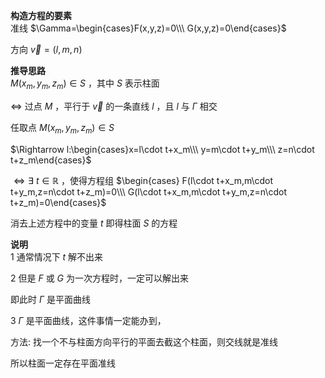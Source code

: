 **构造方程的要素**  
准线 $\Gamma=\begin{cases}F(x,y,z)=0\\\ G(x,y,z)=0\end{cases}$  
  
方向 $\vec v=(l,m,n)$  
  
**推导思路**  
$M(x_m,y_m,z_m)\in S$ ，其中 $S$ 表示柱面  
  
$\Leftrightarrow$ 过点 $M$ ，平行于 $\vec v$ 的一条直线 $l$ ，且 $l$ 与 $\Gamma$ 相交  
  
任取点 $M(x_m,y_m,z_m)\in S$  
  
$\Rightarrow l:\begin{cases}x=l\cdot t+x_m\\\ y=m\cdot t+y_m\\\ z=n\cdot t+z_m\end{cases}$  
  
$\Leftrightarrow\exists\ t\in\mathbb R$ ，使得方程组 $\begin{cases}  
F(l\cdot t+x_m,m\cdot t+y_m,z=n\cdot t+z_m)=0\\\ G(l\cdot t+x_m,m\cdot t+y_m,z=n\cdot t+z_m)=0\end{cases}$  
  
消去上述方程中的变量 $t$ 即得柱面 $S$ 的方程  
  
**说明**  
1 通常情况下 $t$ 解不出来  
  
2 但是 $F$ 或 $G$ 为一次方程时，一定可以解出来  
  
即此时 $\Gamma$ 是平面曲线  
  
3 $\Gamma$ 是平面曲线，这件事情一定能办到，  
  
方法: 找一个不与柱面方向平行的平面去截这个柱面，则交线就是准线  
  
所以柱面一定存在平面准线  
